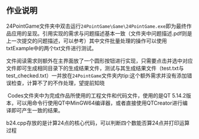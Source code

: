 ## 作业说明

​	24PointGame文件夹中双击运行`24PointGame\Game\24PointGame.exe`即为最终作品应用的呈现。引用实现的需求与问题描述基本一致（文件夹中问题描述.pdf则是上一次提交的问题描述，可以参考）其中文件批量处理的操作可以使用txtExample中的两个txt文件进行测试。

​	文件阅读需求则额外在主界面放了一个圆形按钮进行实现，只需要点击并选中对应文件即可生成相同目录下的生成结果文件，测试与其生成结果文件（test.txt与test_checked.txt）一并放在`24PointGame`文件夹内
​	tip:这个额外需求并没有添加错误检查，计算不了的不作处理，望提前知晓

​	Codes文件夹中为完成作品所使用的工程文件和代码文件，使用的是QT 5.14.2版本，可以用命令行使用QT中MinGW64编译器，或者直接使用QTCreator进行编译即可产生一致的结果。

​	b24.cpp存放的是计算24点的核心代码，可以判断四个数能否算24点并打印运算过程

